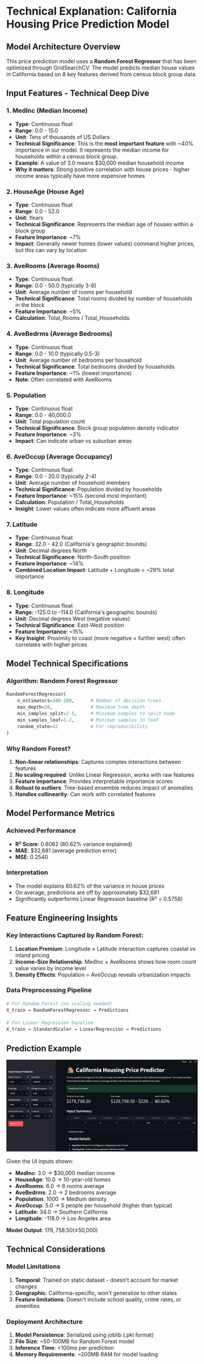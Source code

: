 # Technical Explanation: California Housing Price Prediction Model

## Model Architecture Overview

This price prediction model uses a **Random Forest Regressor** that has been optimized through GridSearchCV. The model predicts median house values in California based on 8 key features derived from census block group data.

## Input Features - Technical Deep Dive

### 1. **MedInc (Median Income)**
- **Type**: Continuous float
- **Range**: 0.0 - 15.0
- **Unit**: Tens of thousands of US Dollars
- **Technical Significance**: This is the **most important feature** with ~40% importance in our model. It represents the median income for households within a census block group.
- **Example**: A value of 3.0 means $30,000 median household income
- **Why it matters**: Strong positive correlation with house prices - higher income areas typically have more expensive homes

### 2. **HouseAge (House Age)**
- **Type**: Continuous float
- **Range**: 0.0 - 52.0
- **Unit**: Years
- **Technical Significance**: Represents the median age of houses within a block group
- **Feature Importance**: ~7% 
- **Impact**: Generally newer homes (lower values) command higher prices, but this can vary by location

### 3. **AveRooms (Average Rooms)**
- **Type**: Continuous float
- **Range**: 0.0 - 50.0 (typically 3-8)
- **Unit**: Average number of rooms per household
- **Technical Significance**: Total rooms divided by number of households in the block
- **Feature Importance**: ~5%
- **Calculation**: Total_Rooms / Total_Households

### 4. **AveBedrms (Average Bedrooms)**
- **Type**: Continuous float  
- **Range**: 0.0 - 10.0 (typically 0.5-3)
- **Unit**: Average number of bedrooms per household
- **Technical Significance**: Total bedrooms divided by households
- **Feature Importance**: ~1% (lowest importance)
- **Note**: Often correlated with AveRooms

### 5. **Population**
- **Type**: Continuous float
- **Range**: 0.0 - 40,000.0
- **Unit**: Total population count
- **Technical Significance**: Block group population density indicator
- **Feature Importance**: ~3%
- **Impact**: Can indicate urban vs suburban areas

### 6. **AveOccup (Average Occupancy)**
- **Type**: Continuous float
- **Range**: 0.0 - 20.0 (typically 2-4)
- **Unit**: Average number of household members
- **Technical Significance**: Population divided by households
- **Feature Importance**: ~15% (second most important)
- **Calculation**: Population / Total_Households
- **Insight**: Lower values often indicate more affluent areas

### 7. **Latitude**
- **Type**: Continuous float
- **Range**: 32.0 - 42.0 (California's geographic bounds)
- **Unit**: Decimal degrees North
- **Technical Significance**: North-South position
- **Feature Importance**: ~14%
- **Combined Location Impact**: Latitude + Longitude = ~29% total importance

### 8. **Longitude**  
- **Type**: Continuous float
- **Range**: -125.0 to -114.0 (California's geographic bounds)
- **Unit**: Decimal degrees West (negative values)
- **Technical Significance**: East-West position
- **Feature Importance**: ~15%
- **Key Insight**: Proximity to coast (more negative = further west) often correlates with higher prices

## Model Technical Specifications

### Algorithm: Random Forest Regressor
```python
RandomForestRegressor(
    n_estimators=100-200,      # Number of decision trees
    max_depth=20,              # Maximum tree depth
    min_samples_split=2-5,     # Minimum samples to split node
    min_samples_leaf=1-2,      # Minimum samples in leaf
    random_state=42            # For reproducibility
)
```

### Why Random Forest?
1. **Non-linear relationships**: Captures complex interactions between features
2. **No scaling required**: Unlike Linear Regression, works with raw features
3. **Feature importance**: Provides interpretable importance scores
4. **Robust to outliers**: Tree-based ensemble reduces impact of anomalies
5. **Handles collinearity**: Can work with correlated features

## Model Performance Metrics

### Achieved Performance
- **R² Score**: 0.8062 (80.62% variance explained)
- **MAE**: $32,681 (average prediction error)
- **MSE**: 0.2540

### Interpretation
- The model explains 80.62% of the variance in house prices
- On average, predictions are off by approximately $32,681
- Significantly outperforms Linear Regression baseline (R² = 0.5758)

## Feature Engineering Insights

### Key Interactions Captured by Random Forest:
1. **Location Premium**: Longitude × Latitude interaction captures coastal vs inland pricing
2. **Income-Size Relationship**: MedInc × AveRooms shows how room count value varies by income level
3. **Density Effects**: Population ÷ AveOccup reveals urbanization impacts

### Data Preprocessing Pipeline
```python
# For Random Forest (no scaling needed)
X_train → RandomForestRegressor → Predictions

# For Linear Regression baseline
X_train → StandardScaler → LinearRegression → Predictions
```

## Prediction Example

![Streamlit UI - Prediction Example](Streamlit_UI.png)

Given the UI inputs shown:
- **MedInc**: 3.0 → $30,000 median income
- **HouseAge**: 10.0 → 10-year-old homes
- **AveRooms**: 6.0 → 6 rooms average
- **AveBedrms**: 2.0 → 2 bedrooms average
- **Population**: 1000 → Medium density
- **AveOccup**: 5.0 → 5 people per household (higher than typical)
- **Latitude**: 34.0 → Southern California
- **Longitude**: -118.0 → Los Angeles area

**Model Output**: $179,758.50 (±$50,000)

## Technical Considerations

### Model Limitations
1. **Temporal**: Trained on static dataset - doesn't account for market changes
2. **Geographic**: California-specific, won't generalize to other states
3. **Feature limitations**: Doesn't include school quality, crime rates, or amenities

### Deployment Architecture
1. **Model Persistence**: Serialized using joblib (.pkl format)
2. **File Size**: ~50-100MB for Random Forest model
3. **Inference Time**: <100ms per prediction
4. **Memory Requirements**: ~200MB RAM for model loading
